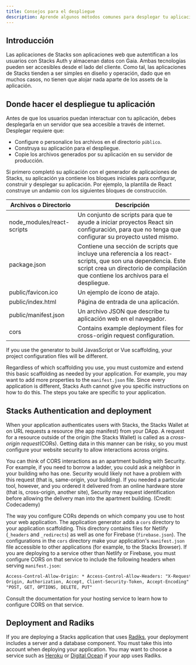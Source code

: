 ```yaml
---
title: Consejos para el despliegue
description: Aprende algunos métodos comunes para desplegar tu aplicación.
---
```


## Introducción

Las aplicaciones de Stacks son aplicaciones web que autentifican a los usuarios con Stacks Auth y almacenan datos con Gaia. Ambas tecnologías pueden ser accesibles desde el lado del cliente. Como tal, las aplicaciones de Stacks tienden a ser simples en diseño y operación, dado que en muchos casos, no tienen que alojar nada aparte de los assets de la aplicación.

## Donde hacer el despliegue tu aplicación

Antes de que los usuarios puedan interactuar con tu aplicación, debes desplegarla en un servidor que sea accesible a través de internet. Desplegar requiere que:

- Configure o personalice los archivos en el directorio `público`.
- Construya su aplicación para el despliegue.
- Copie los archivos generados por su aplicación en su servidor de producción.

Si primero completó su aplicación con el generador de aplicaciones de Stacks, su aplicación ya contiene los bloques iniciales para configurar, construir y desplegar su aplicación. Por ejemplo, la plantilla de React construye un andamio con los siguientes bloques de construcción.

| Archivos o Directorio      | Descripción                                                                                                                                                                                          |
| -------------------------- | ---------------------------------------------------------------------------------------------------------------------------------------------------------------------------------------------------- |
| node_modules/react-scripts | Un conjunto de scripts para que te ayude a iniciar proyectos React sin configuración, para que no tenga que configurar su proyecto usted mismo.                                                      |
| package.json               | Contiene una sección de scripts que incluye una referencia a los react-scripts, que son una dependencia. Este script crea un directorio de compilación que contiene los archivos para el despliegue. |
| public/favicon.ico         | Un ejemplo de ícono de atajo.                                                                                                                                                                        |
| public/index.html          | Página de entrada de una aplicación.                                                                                                                                                                 |
| public/manifest.json       | Un archivo JSON que describe tu aplicación web en el navegador.                                                                                                                                      |
| cors                       | Contains example deployment files for cross-origin request configuration.                                                                                                                            |

If you use the generator to build JavasScript or Vue scaffolding, your project configuration files will be different.

Regardless of which scaffolding you use, you must customize and extend this basic scaffolding as needed by your application. For example, you may want to add more properties to the `manifest.json` file. Since every application is different, Stacks Auth cannot give you specific instructions on how to do this. The steps you take are specific to your application.

## Stacks Authentication and deployment

When your application authenticates users with Stacks, the Stacks Wallet at on URL requests a resource (the app manifest) from your DApp. A request for a resource outside of the origin (the Stacks Wallet) is called as a _cross-origin request_(CORs). Getting data in this manner can be risky, so you must configure your website security to allow interactions across origins.

You can think of CORS interactions as an apartment building with Security. For example, if you need to borrow a ladder, you could ask a neighbor in your building who has one. Security would likely not have a problem with this request (that is, same-origin, your building). If you needed a particular tool, however, and you ordered it delivered from an online hardware store (that is, cross-origin, another site), Security may request identification before allowing the delivery man into the apartment building. (Credit: Codecademy)

The way you configure CORs depends on which company you use to host your web application. The application generator adds a `cors` directory to your application scaffolding. This directory contains files for Netlify (`_headers` and `_redirects`) as well as one for Firebase (`firebase.json`). The configurations in the `cors` directory make your application's `manifest.json` file accessible to other applications (for example, to the Stacks Browser). If you are deploying to a service other than Netlify or Firebase, you must configure CORS on that service to include the following headers when serving `manifest.json`:

```html
Access-Control-Allow-Origin: * Access-Control-Allow-Headers: "X-Requested-With, Content-Type,
Origin, Authorization, Accept, Client-Security-Token, Accept-Encoding" Access-Control-Allow-Methods:
"POST, GET, OPTIONS, DELETE, PUT"
```

Consult the documentation for your hosting service to learn how to configure CORS on that service.

## Deployment and Radiks

If you are deploying a Stacks application that uses [Radiks](https://github.com/stacks-network/radiks), your deployment includes a server and a database component. You must take this into account when deploying your application. You may want to choose a service such as [Heroku](https://www.heroku.com) or [Digital Ocean](https://www.digitalocean.com) if your app uses Radiks.
